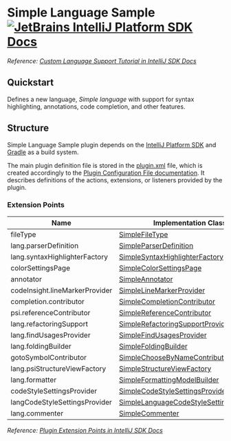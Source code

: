 # Simple Language Sample [![JetBrains IntelliJ Platform SDK Docs](https://jb.gg/badges/docs.svg)][docs]
*Reference: [Custom Language Support Tutorial in IntelliJ SDK Docs][docs:custom_language_support_tutorial]*

## Quickstart

Defines a new language, _Simple language_ with support for syntax highlighting, annotations, code completion, and other
features.

## Structure

Simple Language Sample
plugin depends on the [IntelliJ Platform SDK][docs] and [Gradle][docs:gradle] as a build system.

The main plugin definition file is stored in the [plugin.xml][file:plugin.xml] file, which is created accordingly
to the [Plugin Configuration File documentation][docs:plugin.xml]. It describes definitions of the actions, extensions,
or listeners provided by the plugin.

### Extension Points

| Name                           | Implementation Class                                                                    | Interface                                                                  |
| ------------------------------ | --------------------------------------------------------------------------------------- | -------------------------------------------------------------------------- |
| fileType                       | [SimpleFileType][file:SimpleFileType]                                                   | [LanguageFileType][sdk:LanguageFileType]                                   |
| lang.parserDefinition          | [SimpleParserDefinition][file:SimpleParserDefinition]                                   | [ParserDefinition][sdk:ParserDefinition]                                   |
| lang.syntaxHighlighterFactory  | [SimpleSyntaxHighlighterFactory][file:SimpleSyntaxHighlighterFactory]                   | [SyntaxHighlighterFactory][sdk:SyntaxHighlighterFactory]                   |
| colorSettingsPage              | [SimpleColorSettingsPage][file:SimpleColorSettingsPage]                                 | [ColorSettingsPage][sdk:ColorSettingsPage]                                 |
| annotator                      | [SimpleAnnotator][file:SimpleAnnotator]                                                 | [Annotator][sdk:Annotator]                                                 |
| codeInsight.lineMarkerProvider | [SimpleLineMarkerProvider][file:SimpleLineMarkerProvider]                               | [RelatedItemLineMarkerProvider][sdk:RelatedItemLineMarkerProvider]         |
| completion.contributor         | [SimpleCompletionContributor][file:SimpleCompletionContributor]                         | [CompletionContributor][sdk:CompletionContributor]                         |
| psi.referenceContributor       | [SimpleReferenceContributor][file:SimpleReferenceContributor]                           | [PsiReferenceContributor][sdk:PsiReferenceContributor]                     |
| lang.refactoringSupport        | [SimpleRefactoringSupportProvider][file:SimpleRefactoringSupportProvider]               | [RefactoringSupportProvider][sdk:RefactoringSupportProvider]               |
| lang.findUsagesProvider        | [SimpleFindUsagesProvider][file:SimpleFindUsagesProvider]                               | [FindUsagesProvider][sdk:FindUsagesProvider]                               |
| lang.foldingBuilder            | [SimpleFoldingBuilder][file:SimpleFoldingBuilder]                                       | [FoldingBuilderEx][sdk:FoldingBuilderEx]                                   |
| gotoSymbolContributor          | [SimpleChooseByNameContributor][file:SimpleChooseByNameContributor]                     | [ChooseByNameContributor][sdk:ChooseByNameContributor]                     |
| lang.psiStructureViewFactory   | [SimpleStructureViewFactory][file:SimpleStructureViewFactory]                           | [PsiStructureViewFactory][sdk:PsiStructureViewFactory]                     |
| lang.formatter                 | [SimpleFormattingModelBuilder][file:SimpleFormattingModelBuilder]                       | [FormattingModelBuilder][sdk:FormattingModelBuilder]                       |
| codeStyleSettingsProvider      | [SimpleCodeStyleSettingsProvider][file:SimpleCodeStyleSettingsProvider]                 | [CodeStyleSettingsProvider][sdk:CodeStyleSettingsProvider]                 |
| langCodeStyleSettingsProvider  | [SimpleLanguageCodeStyleSettingsProvider][file:SimpleLanguageCodeStyleSettingsProvider] | [LanguageCodeStyleSettingsProvider][sdk:LanguageCodeStyleSettingsProvider] |
| lang.commenter                 | [SimpleCommenter][file:SimpleCommenter]                                                 | [Commenter][sdk:Commenter]                                                 |

*Reference: [Plugin Extension Points in IntelliJ SDK Docs][docs:ep]*


[docs]: http://www.jetbrains.org/intellij/sdk/docs
[docs:actions]: https://www.jetbrains.org/intellij/sdk/docs/basics/action_system.html
[docs:custom_language_support_tutorial]: https://jetbrains.org/intellij/sdk/docs/tutorials/custom_language_support_tutorial.html
[docs:ep]: https://www.jetbrains.org/intellij/sdk/docs/basics/plugin_structure/plugin_extension_points.html
[docs:gradle]: https://www.jetbrains.org/intellij/sdk/docs/tutorials/build_system.html
[docs:plugin.xml]: https://www.jetbrains.org/intellij/sdk/docs/basics/plugin_structure/plugin_configuration_file.html
[docs:listeners]: https://jetbrains.org/intellij/sdk/docs/basics/plugin_structure/plugin_listeners.html

[file:plugin.xml]: ./src/main/resources/META-INF/plugin.xml
[file:SimpleFileType]: ./src/main/java/org/intellij/sdk/language/SimpleFileType.java
[file:SimpleParserDefinition]: ./src/main/java/org/intellij/sdk/language/SimpleParserDefinition.java
[file:SimpleSyntaxHighlighterFactory]: ./src/main/java/org/intellij/sdk/language/SimpleSyntaxHighlighterFactory.java
[file:SimpleColorSettingsPage]: ./src/main/java/org/intellij/sdk/language/SimpleColorSettingsPage.java
[file:SimpleAnnotator]: ./src/main/java/org/intellij/sdk/language/SimpleAnnotator.java
[file:SimpleLineMarkerProvider]: ./src/main/java/org/intellij/sdk/language/SimpleLineMarkerProvider.java
[file:SimpleCompletionContributor]: ./src/main/java/org/intellij/sdk/language/SimpleCompletionContributor.java
[file:SimpleReferenceContributor]: ./src/main/java/org/intellij/sdk/language/SimpleReferenceContributor.java
[file:SimpleRefactoringSupportProvider]: ./src/main/java/org/intellij/sdk/language/SimpleRefactoringSupportProvider.java
[file:SimpleFindUsagesProvider]: ./src/main/java/org/intellij/sdk/language/SimpleFindUsagesProvider.java
[file:SimpleFoldingBuilder]: ./src/main/java/org/intellij/sdk/language/SimpleFoldingBuilder.java
[file:SimpleChooseByNameContributor]: ./src/main/java/org/intellij/sdk/language/SimpleChooseByNameContributor.java
[file:SimpleStructureViewFactory]: ./src/main/java/org/intellij/sdk/language/SimpleStructureViewFactory.java
[file:SimpleFormattingModelBuilder]: ./src/main/java/org/intellij/sdk/language/SimpleFormattingModelBuilder.java
[file:SimpleCodeStyleSettingsProvider]: ./src/main/java/org/intellij/sdk/language/SimpleCodeStyleSettingsProvider.java
[file:SimpleLanguageCodeStyleSettingsProvider]: ./src/main/java/org/intellij/sdk/language/SimpleLanguageCodeStyleSettingsProvider.java
[file:SimpleCommenter]: ./src/main/java/org/intellij/sdk/language/SimpleCommenter.java

[sdk:LanguageFileType]: https://github.com/JetBrains/intellij-community/blob/master/platform/core-api/src/com/intellij/openapi/fileTypes/LanguageFileType.java
[sdk:ParserDefinition]: https://github.com/JetBrains/intellij-community/blob/master/platform/core-api/src/com/intellij/lang/ParserDefinition.java
[sdk:SyntaxHighlighterFactory]: https://github.com/JetBrains/intellij-community/blob/master/platform/editor-ui-api/src/com/intellij/openapi/fileTypes/SyntaxHighlighterFactory.java
[sdk:ColorSettingsPage]: https://github.com/JetBrains/intellij-community/blob/master/platform/platform-api/src/com/intellij/openapi/options/colors/ColorSettingsPage.java
[sdk:Annotator]: https://github.com/JetBrains/intellij-community/blob/master/platform/analysis-api/src/com/intellij/lang/annotation/Annotator.java
[sdk:RelatedItemLineMarkerProvider]: https://github.com/JetBrains/intellij-community/blob/master/platform/lang-api/src/com/intellij/codeInsight/daemon/RelatedItemLineMarkerProvider.java
[sdk:CompletionContributor]: https://github.com/JetBrains/intellij-community/blob/master/platform/analysis-api/src/com/intellij/codeInsight/completion/CompletionContributor.java
[sdk:PsiReferenceContributor]: https://github.com/JetBrains/intellij-community/blob/master/platform/core-api/src/com/intellij/psi/PsiReferenceContributor.java
[sdk:RefactoringSupportProvider]: https://github.com/JetBrains/intellij-community/blob/master/platform/lang-api/src/com/intellij/lang/refactoring/RefactoringSupportProvider.java
[sdk:FindUsagesProvider]: https://github.com/JetBrains/intellij-community/blob/master/platform/indexing-api/src/com/intellij/lang/findUsages/FindUsagesProvider.java
[sdk:FoldingBuilderEx]: https://github.com/JetBrains/intellij-community/blob/master/platform/core-api/src/com/intellij/lang/folding/FoldingBuilderEx.java
[sdk:ChooseByNameContributor]: https://github.com/JetBrains/intellij-community/blob/master/platform/lang-api/src/com/intellij/navigation/ChooseByNameContributor.java
[sdk:PsiStructureViewFactory]: https://github.com/JetBrains/intellij-community/blob/master/platform/editor-ui-api/src/com/intellij/lang/PsiStructureViewFactory.java
[sdk:FormattingModelBuilder]: https://github.com/JetBrains/intellij-community/blob/master/platform/lang-api/src/com/intellij/formatting/FormattingModelBuilder.java
[sdk:CodeStyleSettingsProvider]: https://github.com/JetBrains/intellij-community/blob/master/platform/lang-api/src/com/intellij/psi/codeStyle/CodeStyleSettingsProvider.java
[sdk:LanguageCodeStyleSettingsProvider]: https://github.com/JetBrains/intellij-community/blob/master/platform/lang-api/src/com/intellij/psi/codeStyle/LanguageCodeStyleSettingsProvider.java
[sdk:Commenter]: https://github.com/JetBrains/intellij-community/blob/master/platform/core-api/src/com/intellij/lang/Commenter.java
